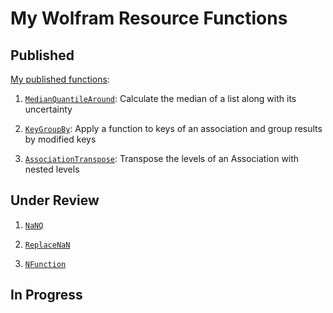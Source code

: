 # My Wolfram Resource Functions

## Published
[My published functions](https://resources.wolframcloud.com/FunctionRepository/search/?i=ting+sun):

1. [`MedianQuantileAround`](https://resources.wolframcloud.com/FunctionRepository/resources/MedianQuantileAround/):
Calculate the median of a list along with its uncertainty

2. [`KeyGroupBy`](https://resources.wolframcloud.com/FunctionRepository/resources/KeyGroupBy):
Apply a function to keys of an association and group results by modified keys

3. [`AssociationTranspose`](https://resources.wolframcloud.com/FunctionRepository/resources/AssociationTranspose):
Transpose the levels of an Association with nested levels

## Under Review
1. [`NaNQ`](NaNQ-Definition.nb)

2. [`ReplaceNaN`](ReplaceNaN-Definition.nb)

3. [`NFunction`](NFunction-Definition.nb)

## In Progress
